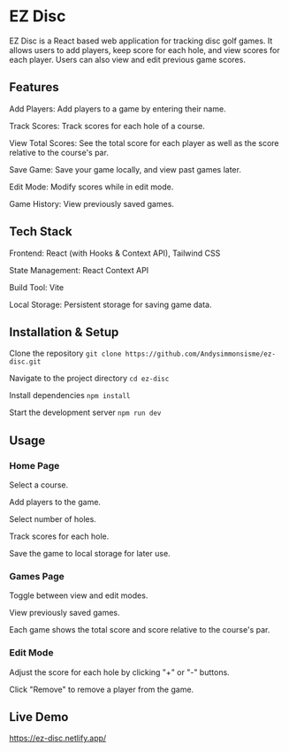 # EZ Disc
EZ Disc is a React based web application for tracking disc golf games. It allows users to add players, keep score for each hole, and view scores for each player. Users can also view and edit previous game scores.

## Features
Add Players: Add players to a game by entering their name.

Track Scores: Track scores for each hole of a course.

View Total Scores: See the total score for each player as well as the score relative to the course's par.

Save Game: Save your game locally, and view past games later.

Edit Mode: Modify scores while in edit mode.

Game History: View previously saved games.

## Tech Stack
Frontend: React (with Hooks & Context API), Tailwind CSS

State Management: React Context API

Build Tool: Vite

Local Storage: Persistent storage for saving game data.

## Installation & Setup

Clone the repository
`git clone https://github.com/Andysimmonsisme/ez-disc.git`

Navigate to the project directory
`cd ez-disc`

Install dependencies
`npm install`

Start the development server
`npm run dev`

## Usage
### Home Page
Select a course.

Add players to the game.

Select number of holes.

Track scores for each hole.

Save the game to local storage for later use.

### Games Page
Toggle between view and edit modes.

View previously saved games.

Each game shows the total score and score relative to the course's par.

### Edit Mode
Adjust the score for each hole by clicking "+" or "-" buttons.

Click "Remove" to remove a player from the game.

## Live Demo

https://ez-disc.netlify.app/

